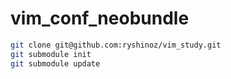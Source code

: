 vim_conf_neobundle
==================
```bash
git clone git@github.com:ryshinoz/vim_study.git
git submodule init
git submodule update
```
